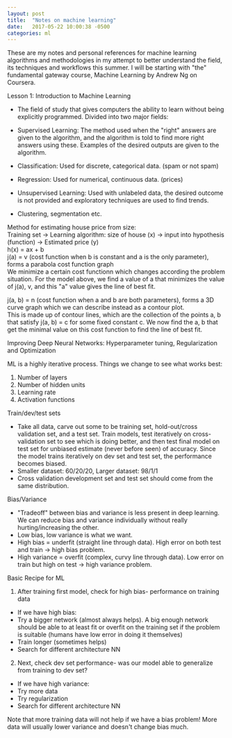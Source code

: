 ```yaml
---
layout: post
title:  "Notes on machine learning"
date:   2017-05-22 10:00:38 -0500
categories: ml
---
```

These are my notes and personal references for machine learning algorithms and methodologies in my attempt to better understand the field, its techniques and workflows this summer. I will be starting with "the" fundamental gateway course, Machine Learning by Andrew Ng on Coursera. 

Lesson 1: Introduction to Machine Learning

- The field of study that gives computers the ability to learn without being explicitly programmed. Divided into two major fields:
- Supervised Learning: The method used when the "right" answers are given to the algorithm, and the algorithm is told to find more right answers using these. Examples of the desired outputs are given to the algorithm. 
- Classification: Used for discrete, categorical data. (spam or not spam)
- Regression: Used for numerical, continuous data. (prices)  

- Unsupervised Learning: Used with unlabeled data, the desired outcome is not provided and exploratory techniques are used to find trends. 
- Clustering, segmentation etc. 

Method for estimating house price from size:  
Training set -> Learning algorithm: size of house (x) -> input into hypothesis (function) -> Estimated price (y)  
h(x) = ax + b  
j(a) = v (cost function when b is constant and a is the only parameter), forms a parabola cost function graph  
We minimize a certain cost functionn which changes according the problem situation. For the model above, we find a value of a that minimizes the value of j(a), v, and this "a" value gives the line of best fit.  
  
j(a, b) = n (cost function when a and b are both parameters), forms a 3D curve graph which we can describe instead as a contour plot.  
This is made up of contour lines, which are the collection of the points a, b that satisfy j(a, b) = c for some fixed constant c. We now find the a, b that get the minimal value on this cost function to find the line of best fit. 

Improving Deep Neural Networks: Hyperparameter tuning, Regularization and Optimization

ML is a highly iterative process. Things we change to see what works best:
1. Number of layers 
2. Number of hidden units 
3. Learning rate 
4. Activation functions 

Train/dev/test sets  
- Take all data, carve out some to be training set, hold-out/cross validation set, and a test set. Train models, test iteratively on cross-validation set to see which is doing better, and then test final model on test set for unbiased estimate (never before seen) of accuracy. Since the model trains iteratively on dev set and test set, the performance becomes biased. 
- Smaller dataset: 60/20/20, Larger dataset: 98/1/1
- Cross validation development set and test set should come from the same distribution. 

Bias/Variance 
- "Tradeoff" between bias and variance is less present in deep learning. We can reduce bias and variance individually without really hurting/increasing the other. 
- Low bias, low variance is what we want. 
- High bias = underfit (straight line through data). High error on both test and train -> high bias problem.
- High variance = overfit (complex, curvy line through data). Low error on train but high on test -> high variance problem. 

Basic Recipe for ML
1. After training first model, check for high bias- performance on training data
- If we have high bias:  
- Try a bigger network (almost always helps). A big enough network should be able to at least fit or overfit on the training set if the problem is suitable (humans have low error in doing it themselves)
- Train longer (sometimes helps)
- Search for different architecture NN 
2. Next, check dev set performance- was our model able to generalize from training to dev set? 
- If we have high variance:  
- Try more data
- Try regularization 
- Search for different architecture NN 

Note that more training data will not help if we have a bias problem! More data will usually lower variance and doesn't change bias much. 



